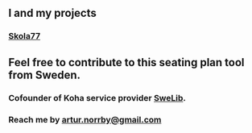 ## I and my projects

### [Skola77](https://github.com/KillerRabbitAos/skola77-2.5)
## Feel free to contribute to this seating plan tool from Sweden.

### Cofounder of Koha service provider [SweLib](https://swelib.com).

### Reach me by [artur.norrby@gmail.com](artur.norrby@gmail.com)
